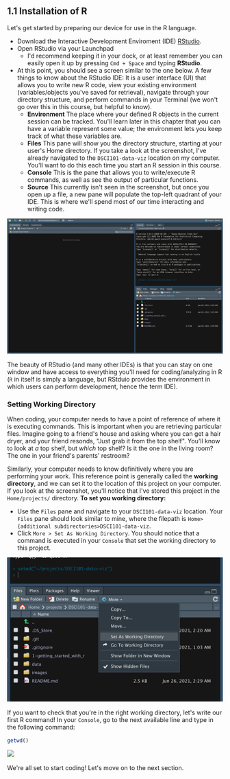 ## 1.1 Installation of R
Let's get started by preparing our device for use in the R language.

* Download the Interactive Development Enviroment (IDE) [RStudio](https://www.rstudio.com/products/rstudio/download/#download).
* Open RStudio via your Launchpad
  * I'd recommend keeping it in your dock, or at least remember you can easily open it up by pressing `Cmd + Space` and typing **RStudio**.
* At this point, you should see a screen similar to the one below. A few things to know about the RStudio IDE: It is a user interface (UI) that allows you to write new R code, view your existing environment (variables/objects you've saved for retrieval), navigate through your directory structure, and perform commands in your Terminal (we won't go over this in this course, but helpful to know).
  * **Environment** The place where your defined R objects in the current session can be tracked. You'll learn later in this chapter that you can have a variable represent some value; the environment lets you keep track of what these variables are.
  * **Files** This pane will show you the directory structure, starting at your user's Home directory. If you take a look at the screenshot, I've already navigated to the `DSCI101-data-viz` location on my computer. You'll want to do this each time you start an R session in this course.
  * **Console** This is the pane that allows you to write/execute R commands, as well as see the output of particular functions.
  * **Source** This currently isn't seen in the screenshot, but once you open up a file, a new pane will populate the top-left quadrant of your IDE. This is where we'll spend most of our time interacting and writing code.

![](/images/1-rstudio-start.png)

The beauty of RStudio (and many other IDEs) is that you can stay on one window and have access to everything you'll need for coding/analyzing in R (`R` in itself is simply a language, but RStduio provides the environment in which users can perform development, hence the term IDE).

### Setting Working Directory
When coding, your computer needs to have a point of reference of where it is executing commands. This is important when you are retrieving particular files. Imagine going to a friend's house and asking where you can get a hair dryer, and your friend resonds, "Just grab it from the top shelf". You'll know to look at *a* top shelf, but *which* top shelf? Is it the one in the living room? The one in your friend's parents' restroom?

Similarly, your computer needs to know definitively where you are performing your work. This reference point is generally called the **working directory**, and we can set it to the location of this project on your computer. If you look at the screenshot, you'll notice that I've stored this project in the `Home/projects/` directory. **To set you working directory:**

* Use the `Files` pane and navigate to your `DSCI101-data-viz` location. Your `Files` pane should look similar to mine, where the filepath is `Home>{additional subdirectories>DSCI101-data-viz`.
* Click `More > Set As Working Directory`. You should notice that a command is executed in your `Console` that set the working directory to this project.

![](/images/1-setwd.png)


If you want to check that you're in the right working directory, let's write our first R command! In your `Console`, go to the next available line and type in the following command:

```r
getwd()
```

![](/images/getwd.png)

We're all set to start coding! Let's move on to the next section.